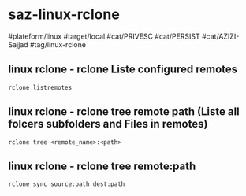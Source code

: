 # saz-linux-rclone

#plateform/linux
#target/local
#cat/PRIVESC
#cat/PERSIST
#cat/AZIZI-Sajjad
#tag/linux-rclone


## linux rclone - rclone Liste configured remotes 
```
rclone listremotes
```

## linux rclone - rclone tree remote path (Liste all folcers subfolders and Files in remotes)
```
rclone tree <remote_name>:<path>
```

## linux rclone - rclone tree remote:path
```
rclone sync source:path dest:path
```

